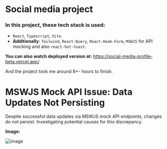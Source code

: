 # Social media project

### In this project, these tech stack is used:

- `React`, `Typescript`, `Vite`.
- **Additionally**: `Tailwind`, `React-Query`, `React-Hook-Form`, `MSWJS` for API mocking and also `react-hot-toast`.

**You can also watch deployed version at:** https://social-media-profile-beta.vercel.app/

And the project took me around 8+- hours to finish.


# MSWJS Mock API Issue: Data Updates Not Persisting

Despite successful data updates via MSWJS mock API endpoints, changes do not persist. Investigating potential causes for this discrepancy.

**Image:**

![image](https://github.com/islombek-k/social-media-profile/assets/76609353/1f24d2bd-074f-4098-b7b1-73f59d0cc36b)

